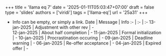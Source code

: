 +++
title = 'llama eq 7'
date = '2025-01-11T05:03:47+07:00'
draft = false
type = 'slides'
authors = ['viridi']
tags = ['llama-eq']
url = '25a31'
+++
<!--more-->

+ Info can be empty, or simply a link.
Date | Message | Info
:- | :- | :-
13-jan-2025 | Adjustment with other rev | -  
12-jan-2025 | About half completion     | -
11-jan-2025 | Formal initialization     | -
10-jan-2025 | Procrastination occuring  | -
09-jan-2025 | Deadline warning          | -
06-jan-2025 | Re-offer acceptance       | -
04-jan-2025 | Expired offer             | -
